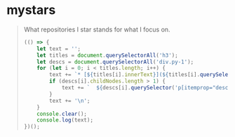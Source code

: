 # mystars

> What repositories I star stands for what I focus on.
>
> ```javascript
> (() => {
>     let text = '';
>     let titles = document.querySelectorAll('h3');
>     let descs = document.querySelectorAll('div.py-1');
>     for (let i = 0; i < titles.length; i++) {
>         text += `* [${titles[i].innerText}](${titles[i].querySelector('a').href})\n`;
>         if (descs[i].childNodes.length > 1) {
>             text += `  ${descs[i].querySelector('p[itemprop="description"]').innerText}\n`;
>         }
>         text += '\n';
>     }
>     console.clear();
>     console.log(text);
> })();
> ```
